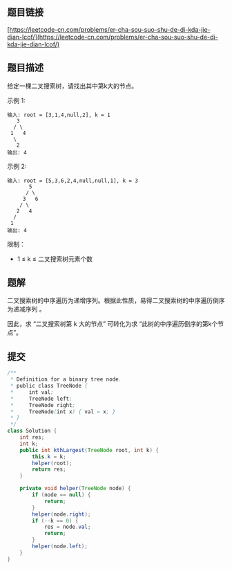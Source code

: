 ## 题目链接

[https://leetcode-cn.com/problems/er-cha-sou-suo-shu-de-di-kda-jie-dian-lcof/](https://leetcode-cn.com/problems/er-cha-sou-suo-shu-de-di-kda-jie-dian-lcof/)

## 题目描述

给定一棵二叉搜索树，请找出其中第k大的节点。

示例 1:

```
输入: root = [3,1,4,null,2], k = 1
   3
  / \
 1   4
  \
   2
输出: 4
```

示例 2:

```
输入: root = [5,3,6,2,4,null,null,1], k = 3
       5
      / \
     3   6
    / \
   2   4
  /
 1
输出: 4
```

限制：

- 1 ≤ k ≤ 二叉搜索树元素个数

## 题解

二叉搜索树的中序遍历为递增序列。根据此性质，易得二叉搜索树的中序遍历倒序为递减序列 。

因此，求 “二叉搜索树第 k 大的节点” 可转化为求 “此树的中序遍历倒序的第k个节点”。


## 提交

```java
/**
 * Definition for a binary tree node.
 * public class TreeNode {
 *     int val;
 *     TreeNode left;
 *     TreeNode right;
 *     TreeNode(int x) { val = x; }
 * }
 */
class Solution {
    int res;
    int k;
    public int kthLargest(TreeNode root, int k) {
        this.k = k;
        helper(root);
        return res;
    }

    private void helper(TreeNode node) {
        if (node == null) {
            return;
        }
        helper(node.right);
        if (--k == 0) {
            res = node.val;
            return;
        }
        helper(node.left);
    }
}
```